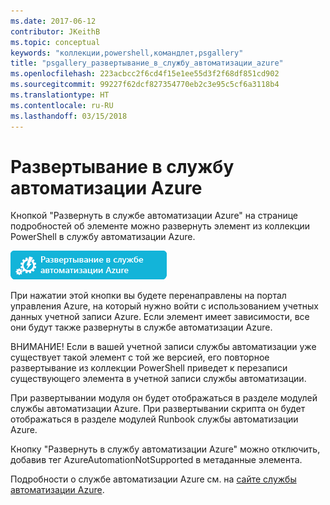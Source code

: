 ```yaml
---
ms.date: 2017-06-12
contributor: JKeithB
ms.topic: conceptual
keywords: "коллекции,powershell,командлет,psgallery"
title: "psgallery_развертывание_в_службу_автоматизации_azure"
ms.openlocfilehash: 223acbcc2f6cd4f15e1ee55d3f2f68df851cd902
ms.sourcegitcommit: 99227f62dcf827354770eb2c3e95c5cf6a3118b4
ms.translationtype: HT
ms.contentlocale: ru-RU
ms.lasthandoff: 03/15/2018
---
```

<a name="deploy-to-azure-automation"></a>Развертывание в службу автоматизации Azure
===========================

Кнопкой "Развернуть в службе автоматизации Azure" на странице подробностей об элементе можно развернуть элемент из коллекции PowerShell в службу автоматизации Azure.

![Кнопка "Развернуть в службе автоматизации Azure"](Images/DeployToAzureAutomationButton.png)

При нажатии этой кнопки вы будете перенаправлены на портал управления Azure, на который нужно войти с использованием учетных данных учетной записи Azure.
Если элемент имеет зависимости, все они будут также развернуты в службе автоматизации Azure.

ВНИМАНИЕ! Если в вашей учетной записи службы автоматизации уже существует такой элемент с той же версией, его повторное развертывание из коллекции PowerShell приведет к перезаписи существующего элемента в учетной записи службы автоматизации.

При развертывании модуля он будет отображаться в разделе модулей службы автоматизации Azure.  При развертывании скрипта он будет отображаться в разделе модулей Runbook службы автоматизации Azure.

Кнопку "Развернуть в службу автоматизации Azure" можно отключить, добавив тег AzureAutomationNotSupported в метаданные элемента.

Подробности о службе автоматизации Azure см. на [сайте службы автоматизации Azure](http://azure.microsoft.com/services/automation/).

